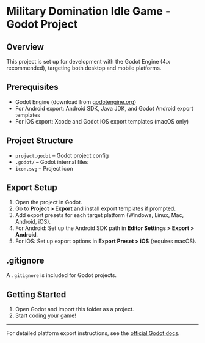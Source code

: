 # Military Domination Idle Game - Godot Project

## Overview
This project is set up for development with the Godot Engine (4.x recommended), targeting both desktop and mobile platforms.

## Prerequisites
- Godot Engine (download from [godotengine.org](https://godotengine.org/download))
- For Android export: Android SDK, Java JDK, and Godot Android export templates
- For iOS export: Xcode and Godot iOS export templates (macOS only)

## Project Structure
- `project.godot` – Godot project config
- `.godot/` – Godot internal files
- `icon.svg` – Project icon

## Export Setup
1. Open the project in Godot.
2. Go to **Project > Export** and install export templates if prompted.
3. Add export presets for each target platform (Windows, Linux, Mac, Android, iOS).
4. For Android: Set up the Android SDK path in **Editor Settings > Export > Android**.
5. For iOS: Set up export options in **Export Preset > iOS** (requires macOS).

## .gitignore
A `.gitignore` is included for Godot projects.

## Getting Started
1. Open Godot and import this folder as a project.
2. Start coding your game!

---
For detailed platform export instructions, see the [official Godot docs](https://docs.godotengine.org/en/stable/tutorials/export/index.html).
